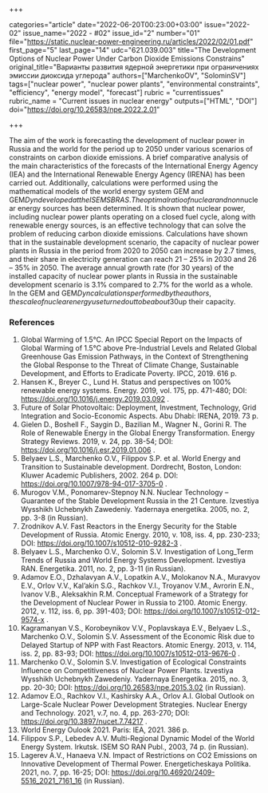 +++

categories="article"
date="2022-06-20T00:23:00+03:00"
issue="2022-02"
issue_name="2022 - #02"
issue_id="2"
number="01"
file="https://static.nuclear-power-engineering.ru/articles/2022/02/01.pdf"
first_page="5"
last_page="14"
udc="621.039.003"
title="The Development Options of Nuclear Power Under Carbon Dioxide Emissions Constrains"
original_title="Варианты развития ядерной энергетики при ограничениях эмиссии диоксида углерода"
authors=["MarchenkoOV", "SolominSV"]
tags=["nuclear power", "nuclear power plants", "environmental constraints", "efficiency", "energy model", "forecast"]
rubric = "currentissues"
rubric_name = "Current issues in nuclear energy"
outputs=["HTML", "DOI"]
doi="https://doi.org/10.26583/npe.2022.2.01"

+++

The aim of the work is forecasting the development of nuclear power in Russia and the world for the period up to 2050 under various scenarios of constraints on carbon dioxide emissions. A brief comparative analysis of the main characteristics of the forecasts of the International Energy Agency (IEA) and the International Renewable Energy Agency (IRENA) has been carried out. Additionally, calculations were performed using the mathematical models of the world energy system GEM and GEM$Dyn developed at the ISEM SB RAS. The optimal ratio of nuclear and non$nuclear energy sources has been determined. It is shown that nuclear power, including nuclear power plants operating on a closed fuel cycle, along with renewable energy sources, is an effective technology that can solve the problem of reducing carbon dioxide emissions. Calculations have shown that in the sustainable development scenario, the capacity of nuclear power plants in Russia in the period from 2020 to 2050 can increase by 2.7 times, and their share in electricity generation can reach 21 – 25% in 2030 and 26 – 35% in 2050. The average annual growth rate (for 30 years) of the installed capacity of nuclear power plants in Russia in the sustainable development scenario is 3.1% compared to 2.7% for the world as a whole. In the GEM and GEM$Dyn calculations performed by the authors, the scale of nuclear energy use turned out to be about 30% higher than in the scenarios of the International Energy Agency due to more conservative estimates of the opportunities for improving the performance of renewable energy sources and taking into account the need to back$up their capacity.

### References

1. Global Warming of 1.5°C. An IPCC Special Report on the Impacts of Global Warming of 1.5°C above Pre-Industrial Levels and Related Global Greenhouse Gas Emission Pathways, in the Context of Strengthening the Global Response to the Threat of Climate Change, Sustainable Development, and Efforts to Eradicate Poverty. IPCC, 2019. 616 p.
2. Hansen K., Breyer C., Lund H. Status and perspectives on 100% renewable energy systems. Energy. 2019, vol. 175, pp. 471-480; DOI: https://doi.org/10.1016/j.energy.2019.03.092 .
3. Future of Solar Photovoltaic: Deployment, Investment, Technology, Grid Integration and Socio-Economic Aspects. Abu Dhabi: IRENA, 2019. 73 p.
4. Gielen D., Boshell F., Saygin D., Bazilian M., Wagner N., Gorini R. The Role of Renewable Energy in the Global Energy Transformation. Energy Strategy Reviews. 2019, v. 24, pp. 38-54; DOI: https://doi.org/10.1016/j.esr.2019.01.006 .
5. Belyaev L.S., Marchenko O.V., Filippov S.P. et al. World Energy and Transition to Sustainable development. Dordrecht, Boston, London: Kluwer Academic Publishers, 2002. 264 p. DOI: https://doi.org/10.1007/978-94-017-3705-0 .
6. Murogov V.M., Ponomarev-Stepnoy N.N. Nuclear Technology – Guarantee of the Stable Development Russia in the 21 Centure. Izvestiya Wysshikh Uchebnykh Zawedeniy. Yadernaya energetika. 2005, no. 2, pp. 3-8 (in Russian).
7. Zrodnikov A.V. Fast Reactors in the Energy Security for the Stable Development of Russia. Atomic Energy. 2010, v. 108, iss. 4, pp. 230-233; DOI: https://doi.org/10.1007/s10512-010-9282-3 .
8. Belyaev L.S., Marchenko O.V., Solomin S.V. Investigation of Long_Term Trends of Russia and World Energy Systems Development. Izvestiya RAN. Energetika. 2011, no. 2, pp. 3-11 (in Russian).
9. Adamov E.O., Dzhalavyan A.V., Lopatkin A.V., Molokanov N.A., Muravyov E.V., Orlov V.V., Kal’akin S.G., Rachkov V.I., Troyanov V.M., Avrorin E.N., Ivanov V.B., Aleksakhin R.M. Conceptual Framework of a Strategy for the Development of Nuclear Power in Russia to 2100. Atomic Energy. 2012, v. 112, iss. 6, pp. 391-403; DOI: https://doi.org/10.1007/s10512-012-9574-x .
10. Kagramanyan V.S., Korobeynikov V.V., Poplavskaya E.V., Belyaev L.S., Marchenko O.V., Solomin S.V. Assessment of the Economic Risk due to Delayed Startup of NPP with Fast Reactors. Atomic Energy. 2013, v. 114, iss. 2, pp. 83-93; DOI: https://doi.org/10.1007/s10512-013-9676-0 .
11. Marchenko O.V., Solomin S.V. Investigation of Ecological Constraints Influence on Competitiveness of Nuclear Power Plants. Izvestiya Wysshikh Uchebnykh Zawedeniy. Yadernaya Energetika. 2015, no. 3, pp. 20-30; DOI: https://doi.org/10.26583/npe.2015.3.02 (in Russian).
12. Adamov E.O., Rachkov V.I., Kashirsky A.A., Orlov A.I. Global Outlook on Large-Scale Nuclear Power Development Strategies. Nuclear Energy and Technology. 2021, v.7, no. 4, pp. 263-270; DOI: https://doi.org/10.3897/nucet.7.74217 .
13. World Energy Oulook 2021. Paris: IEA, 2021. 386 p.
14. Filippov S.P., Lebedev A.V. Multi-Regional Dynamic Model of the World Energy System. Irkutsk. ISEM SO RAN Publ., 2003, 74 p. (in Russian).
15. Lagerev A.V., Hanaeva V.N. Impact of Restrictions on CO2 Emissions on Innovative Development of Thermal Power. Energeticheskaya Politika. 2021, no. 7, pp. 16-25; DOI: https://doi.org/10.46920/2409-5516_2021_7161_16 (in Russian).